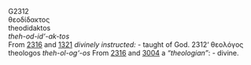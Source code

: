 <body>
  <p>G2312<br>  θεοδίδακτος  <br> theodidaktos  <br><i>theh-od-id‘-ak-tos </i><br>From <a href="g2316.htm">2316</a> and <a href="g1321.htm">1321</a>  <i>divinely</i> <i>instructed: - </i>taught of God.   2312‘      θεολόγος   theologos  <i>theh-ol-og‘-os </i>From <a href="g2316.htm">2316</a> and <a href="g3004.htm">3004</a>  a <i>“theologian”</i>: - divine.<br></p>
 </body>